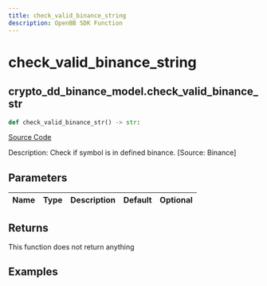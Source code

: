 ```yaml
---
title: check_valid_binance_string
description: OpenBB SDK Function
---
```


# check_valid_binance_string

## crypto_dd_binance_model.check_valid_binance_str

```python title='openbb_terminal/decorators.py'
def check_valid_binance_str() -> str:
```
[Source Code](https://github.com/OpenBB-finance/OpenBBTerminal/tree/main/openbb_terminal/decorators.py#L96)

Description: Check if symbol is in defined binance. [Source: Binance]

## Parameters

| Name | Type | Description | Default | Optional |
| ---- | ---- | ----------- | ------- | -------- |

## Returns

This function does not return anything

## Examples

